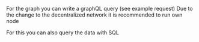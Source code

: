 For the graph you can write a graphQL query (see example request)
Due to the change to the decentralized network it is recommended to run own node

For this you can also query the data with SQL